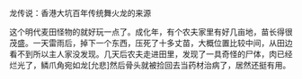 龙传说：香港大坑百年传统舞火龙的来源

这个明代麦田怪物的就好玩一点了。成化年，有个农夫家里有好几亩地，苗长得很茂盛。一天雷雨后，掉下一个东西，压死了十多丈苗，大概位置比较中间，从田边看不到所以主人家没发现。几天后农夫走进田里，发现了一具奇怪的尸体，肉已经烂光了，鳞爪角宛如龙[允悲]然后骨头就被捡回去当药材治病了，居然还挺有用。
